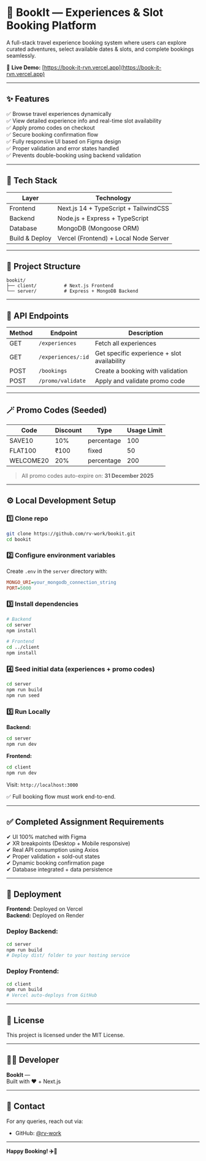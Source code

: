 # 🎫 BookIt — Experiences & Slot Booking Platform

A full-stack travel experience booking system where users can explore curated adventures, select available dates & slots, and complete bookings seamlessly.

🚀 **Live Demo:** [https://book-it-rvn.vercel.app](https://book-it-rvn.vercel.app)

---

## ✨ Features

✅ Browse travel experiences dynamically  
✅ View detailed experience info and real-time slot availability  
✅ Apply promo codes on checkout  
✅ Secure booking confirmation flow  
✅ Fully responsive UI based on Figma design  
✅ Proper validation and error states handled  
✅ Prevents double-booking using backend validation

---

## 🧩 Tech Stack

| Layer          | Technology                            |
| -------------- | ------------------------------------- |
| Frontend       | Next.js 14 + TypeScript + TailwindCSS |
| Backend        | Node.js + Express + TypeScript        |
| Database       | MongoDB (Mongoose ORM)                |
| Build & Deploy | Vercel (Frontend) + Local Node Server |

---

## 📂 Project Structure

```
bookit/
├── client/          # Next.js Frontend
└── server/          # Express + MongoDB Backend
```

---

## 🔗 API Endpoints

| Method | Endpoint           | Description                                 |
| ------ | ------------------ | ------------------------------------------- |
| GET    | `/experiences`     | Fetch all experiences                       |
| GET    | `/experiences/:id` | Get specific experience + slot availability |
| POST   | `/bookings`        | Create a booking with validation            |
| POST   | `/promo/validate`  | Apply and validate promo code               |

---

## 🪄 Promo Codes (Seeded)

| Code      | Discount | Type       | Usage Limit |
| --------- | -------- | ---------- | ----------- |
| SAVE10    | 10%      | percentage | 100         |
| FLAT100   | ₹100     | fixed      | 50          |
| WELCOME20 | 20%      | percentage | 200         |

> All promo codes auto-expire on: **31 December 2025**

---

## ⚙️ Local Development Setup

### 1️⃣ Clone repo

```bash
git clone https://github.com/rv-work/bookit.git
cd bookit
```

### 2️⃣ Configure environment variables

Create `.env` in the `server` directory with:

```ini
MONGO_URI=your_mongodb_connection_string
PORT=5000
```

### 3️⃣ Install dependencies

```bash
# Backend
cd server
npm install

# Frontend
cd ../client
npm install
```

### 4️⃣ Seed initial data (experiences + promo codes)

```bash
cd server
npm run build
npm run seed
```

### 5️⃣ Run Locally

**Backend:**

```bash
cd server
npm run dev
```

**Frontend:**

```bash
cd client
npm run dev
```

Visit: `http://localhost:3000`

✅ Full booking flow must work end-to-end.

---

## ✅ Completed Assignment Requirements

✔ UI 100% matched with Figma  
✔ XR breakpoints (Desktop + Mobile responsive)  
✔ Real API consumption using Axios  
✔ Proper validation + sold-out states  
✔ Dynamic booking confirmation page  
✔ Database integrated + data persistence

---

## 🚀 Deployment

**Frontend:** Deployed on Vercel  
**Backend:** Deployed on Render

### Deploy Backend:

```bash
cd server
npm run build
# Deploy dist/ folder to your hosting service
```

### Deploy Frontend:

```bash
cd client
npm run build
# Vercel auto-deploys from GitHub
```

---

## 📝 License

This project is licensed under the MIT License.

---

## 👨‍💻 Developer

**BookIt** —  
Built with ❤️ + Next.js

---

## 📧 Contact

For any queries, reach out via:

- GitHub: [@rv-work](https://github.com/rv-work)

---

**Happy Booking! ✈️🎉**
